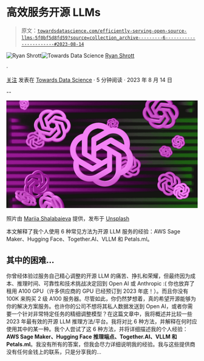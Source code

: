 # 高效服务开源 LLMs

> 原文：[`towardsdatascience.com/efficiently-serving-open-source-llms-5f0bf5d8fd59?source=collection_archive---------6-----------------------#2023-08-14`](https://towardsdatascience.com/efficiently-serving-open-source-llms-5f0bf5d8fd59?source=collection_archive---------6-----------------------#2023-08-14)

[](https://medium.com/@ryanshrott?source=post_page-----5f0bf5d8fd59--------------------------------)![Ryan Shrott](https://medium.com/@ryanshrott?source=post_page-----5f0bf5d8fd59--------------------------------)[](https://towardsdatascience.com/?source=post_page-----5f0bf5d8fd59--------------------------------)![Towards Data Science](https://towardsdatascience.com/?source=post_page-----5f0bf5d8fd59--------------------------------) [Ryan Shrott](https://medium.com/@ryanshrott?source=post_page-----5f0bf5d8fd59--------------------------------)

·

[关注](https://medium.com/m/signin?actionUrl=https%3A%2F%2Fmedium.com%2F_%2Fsubscribe%2Fuser%2Faba7ffb1d8f5&operation=register&redirect=https%3A%2F%2Ftowardsdatascience.com%2Fefficiently-serving-open-source-llms-5f0bf5d8fd59&user=Ryan+Shrott&userId=aba7ffb1d8f5&source=post_page-aba7ffb1d8f5----5f0bf5d8fd59---------------------post_header-----------) 发表在 [Towards Data Science](https://towardsdatascience.com/?source=post_page-----5f0bf5d8fd59--------------------------------) · 5 分钟阅读 · 2023 年 8 月 14 日 [](https://medium.com/m/signin?actionUrl=https%3A%2F%2Fmedium.com%2F_%2Fvote%2Ftowards-data-science%2F5f0bf5d8fd59&operation=register&redirect=https%3A%2F%2Ftowardsdatascience.com%2Fefficiently-serving-open-source-llms-5f0bf5d8fd59&user=Ryan+Shrott&userId=aba7ffb1d8f5&source=-----5f0bf5d8fd59---------------------clap_footer-----------)

--

[](https://medium.com/m/signin?actionUrl=https%3A%2F%2Fmedium.com%2F_%2Fbookmark%2Fp%2F5f0bf5d8fd59&operation=register&redirect=https%3A%2F%2Ftowardsdatascience.com%2Fefficiently-serving-open-source-llms-5f0bf5d8fd59&source=-----5f0bf5d8fd59---------------------bookmark_footer-----------)![](img/c16d4589aafa99416a26da8bff1b5afe.png)

照片由 [Mariia Shalabaieva](https://unsplash.com/@maria_shalabaieva?utm_source=medium&utm_medium=referral) 提供，发布于 [Unsplash](https://unsplash.com/?utm_source=medium&utm_medium=referral)

本文解释了我个人使用 6 种常见方法为开源 LLM 服务的经验：AWS Sage Maker、Hugging Face、Together.AI、VLLM 和 Petals.ml。

## 其中的困难…

你曾经体验过服务自己精心调整的开源 LLM 的痛苦、挣扎和荣耀，但最终因为成本、推理时间、可靠性和技术挑战决定回到 Open AI 或 Anthropic :( 你也放弃了租用 A100 GPU（许多供应商的 GPU 已经预订到 2023 年底！）。而且你没有 100K 来购买 2 级 A100 服务器。尽管如此，你仍然梦想着，真的希望开源能够为你的解决方案服务。也许你的公司不想将其私人数据发送到 Open AI，或者你需要一个针对非常特定任务的精细调整模型？在这篇文章中，我将概述并比较一些 2023 年最有效的开源 LLM 推理方法/平台。我将对比 6 种方法，并解释在何时应使用其中的某一种。我个人尝试了这 6 种方法，并将详细描述我的个人经验：**AWS Sage Maker、Hugging Face 推理端点、Together.AI、VLLM 和 Petals.ml**。我没有所有的答案，但我会尽力详细说明我的经验。我与这些提供商没有任何金钱上的联系，只是分享我的…
